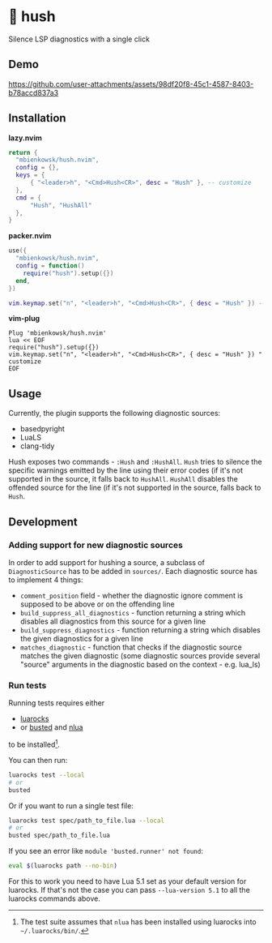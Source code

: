 # 🤫 hush

Silence LSP diagnostics with a single click

## Demo
<https://github.com/user-attachments/assets/98df20f8-45c1-4587-8403-b78accd837a3>

## Installation

**lazy.nvim**
```lua
return {
  "mbienkowsk/hush.nvim",
  config = {},
  keys = {
      { "<leader>h", "<Cmd>Hush<CR>", desc = "Hush" }, -- customize
  },
  cmd = {
      "Hush", "HushAll"
  },
}
```

**packer.nvim**
```lua
use({
  "mbienkowsk/hush.nvim",
  config = function()
    require("hush").setup({})
  end,
})

vim.keymap.set("n", "<leader>h", "<Cmd>Hush<CR>", { desc = "Hush" }) -- customize
```

**vim-plug**
```vim
Plug 'mbienkowsk/hush.nvim'
lua << EOF
require("hush").setup({})
vim.keymap.set("n", "<leader>h", "<Cmd>Hush<CR>", { desc = "Hush" }) " customize
EOF
```

## Usage

Currently, the plugin supports the following diagnostic sources:

* basedpyright
* LuaLS
* clang-tidy

Hush exposes two commands - `:Hush` and `:HushAll`. `Hush` tries to silence the specific warnings emitted by the line using their error codes (if it's not supported in the source, it falls back to `HushAll`. `HushAll` disables the offended source for the line (if it's not supported in the source, falls back to `Hush`.


## Development

### Adding support for new diagnostic sources

In order to add support for hushing a source, a subclass of `DiagnosticSource` has to be added in `sources/`. Each diagnostic source has to implement 4 things:
* `comment_position` field - whether the diagnostic ignore comment is supposed to be above or on the offending line
* `build_suppress_all_diagnostics` - function returning a string which disables all diagnostics from this source for a given line
* `build_suppress_diagnostics` - function returning a string which disables the given diagnostics for a given line
* `matches_diagnostic` - function that checks if the diagnostic source matches the given diagnostic (some diagnostic sources provide several "source" arguments in the diagnostic based on the context - e.g. lua_ls)

### Run tests


Running tests requires either

- [luarocks][luarocks]
- or [busted][busted] and [nlua][nlua]

to be installed[^1].

[^1]: The test suite assumes that `nlua` has been installed
      using luarocks into `~/.luarocks/bin/`.

You can then run:

```bash
luarocks test --local
# or
busted
```

Or if you want to run a single test file:

```bash
luarocks test spec/path_to_file.lua --local
# or
busted spec/path_to_file.lua
```

If you see an error like `module 'busted.runner' not found`:

```bash
eval $(luarocks path --no-bin)
```

For this to work you need to have Lua 5.1 set as your default version for
luarocks. If that's not the case you can pass `--lua-version 5.1` to all the
luarocks commands above.

[luarocks]: https://luarocks.org
[busted]: https://lunarmodules.github.io/busted/
[nlua]: https://github.com/mfussenegger/nlua
